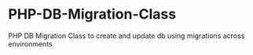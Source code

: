PHP-DB-Migration-Class
======================

PHP DB Migration Class to create and update db using migrations across environments